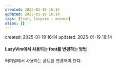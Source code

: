```yaml
---
created: 2025-01-19 16:14
updated: 2025-01-19 16:14
tags: [font, lazyvim , monaco]
alias: []
---
```


created: 2025-01-19 16:14
updated: 2025-01-19 16:14

#### LazyVim에서 사용되는 font를 변경하는 방법

터미널에서 사용하는 폰트를 변경해야 한다.

